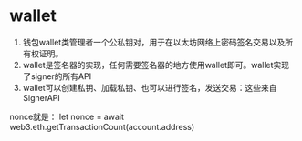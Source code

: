 # wallet

1. 钱包wallet类管理者一个公私钥对，用于在以太坊网络上密码签名交易以及所有权证明。
2. wallet是签名器的实现，任何需要签名器的地方使用wallet即可。wallet实现了signer的所有API
3. wallet可以创建私钥、加载私钥、也可以进行签名，发送交易：这些来自SignerAPI





nonce就是：    let nonce = await web3.eth.getTransactionCount(account.address)
